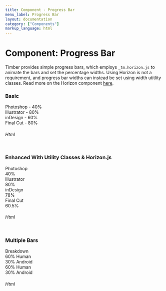 ```yaml
---
title: Component - Progress Bar
menu_label: Progress Bar
layout: documentation
category: ["Components"]
markup_language: html
---
```


<div class="section-block">
  <div class="row pt-40 pt-md-40">
    <!-- Content Inner -->
    <div class="col w-9/12 w-md-full order-2 content-inner">
      <h1 class="font-light">Component: Progress Bar</h1>
      <p>Timber provides simple progress bars, which employs <code class="color-indigo font-bold">_tm.horizon.js</code> to animate the bars and set the percentage widths. Using Horizon is not a requirement, and progress bar widths can instead be set using width utitlity classes. Read more on the Horizon component <a href="../components/component-animation.html">here</a>.</p>
      <!-- Demo Block -->
      <div class="demo-block mt-80">
        <h3 class="font-light">Basic</h3>
        <div class="p-30 rounded bg-grey-ultralight">
          <div class="progress-bar-group">
            <span class="progress-bar-label">Photoshop - 40%</span>
            <div class="progress-bar rounded bg-grey-lightest">
              <div class="progress-bar-inner color-white" style="width:40%;"></div>
            </div>
            <span class="progress-bar-label">Illustrator - 80%</span>
            <div class="progress-bar rounded bg-grey-lightest">
              <div class="progress-bar-inner color-white" style="width:80%;"></div>
            </div>
            <span class="progress-bar-label">inDesign - 60%</span>
            <div class="progress-bar rounded bg-grey-lightest">
              <div class="progress-bar-inner color-white" style="width:60%;"></div>
            </div>
            <span class="progress-bar-label">Final Cut - 80%</span>
            <div class="progress-bar rounded bg-grey-lightest">
              <div class="progress-bar-inner color-white" style="width:80%;"></div>
            </div>
          </div>
        </div>
      </div>
      <!-- Demo Block End -->
      <!-- code -->
      <h6 class="uppercase">Html</h6>
      <div class="rounded p-20 overflow-y-scroll mb-0 bg-gradient-grey-ultralight border-l border-4 border-solid border-indigo">
        <pre class="m-0 language-html"><code class="inline-block scrolling-touch"><!--<div class="p-30 rounded bg-grey-ultralight">
	<div class="progress-bar-group">
		<span class="progress-bar-label">Photoshop - 40%</span>
		<div class="progress-bar rounded bg-grey-lightest">
			<div class="progress-bar-inner color-white" style="width:40%;"></div>
		</div>
		<span class="progress-bar-label">Illustrator - 80%</span>
		<div class="progress-bar rounded bg-grey-lightest">
			<div class="progress-bar-inner color-white" style="width:80%;"></div>
		</div>
		<span class="progress-bar-label">inDesign - 60%</span>
		<div class="progress-bar rounded bg-grey-lightest">
			<div class="progress-bar-inner color-white" style="width:60%;"></div>
		</div>
		<span class="progress-bar-label">Final Cut - 80%</span>
		<div class="progress-bar rounded bg-grey-lightest">
			<div class="progress-bar-inner color-white" style="width:80%;"></div>
		</div>
	</div>
</div>
--></code></pre>
      </div>
      <!-- code -->
      <!-- Demo Block -->
      <div class="demo-block mt-80">
        <h3 class="font-light">Enhanced With Utility Classes &amp; Horizon.js</h3>
        <div class="p-30 rounded bg-grey-ultralight">
          <div class="progress-bar-group mb-0">
            <span class="progress-bar-label">Photoshop</span>
            <div class="progress-bar rounded bg-grey-lightest">
              <div class="progress-bar-inner horizon bg-pink color-white" data-animate-in="width:40%;duration:1000ms;easing:easeIn;"> 40% </div>
            </div>
            <span class="progress-bar-label">Illustrator</span>
            <div class="progress-bar rounded-full bg-grey-lightest">
              <div class="progress-bar-inner horizon bg-gradient-purple-haze color-white" data-animate-in="width:80%;duration:1000ms;easing:easeIn;"> 80% </div>
            </div>
            <span class="progress-bar-label">inDesign</span>
            <div class="progress-bar h-auto rounded bg-grey-darkest">
              <div class="progress-bar-inner py-5 px-20 horizon border-4 border-teal bg-transparent text-large color-teal font-bold" data-animate-in="width:78%;duration:1000ms;easing:easeIn;">
                <span class="horizon" data-animate-in="preset:slideInUpShort;duration:500ms;delay:1000ms;">78%</span>
              </div>
            </div>
            <span class="progress-bar-label">Final Cut</span>
            <div class="progress-bar h-auto rounded-full bg-grey-lightest">
              <div class="progress-bar-inner py-5 px-20 horizon justify-center bg-green text-large font-light color-white" data-animate-in="width:60.5%;duration:1000ms;easing:easeIn;">
                <span class="horizon" data-animate-in="preset:scaleOut;duration:500ms;delay:1000ms;">60.5%</span>
              </div>
            </div>
          </div>
        </div>
      </div>
      <!-- Demo Block End -->
      <!-- code -->
      <h6 class="uppercase">Html</h6>
      <div class="rounded p-20 overflow-y-scroll mb-0 bg-gradient-grey-ultralight border-l border-4 border-solid border-indigo">
        <pre class="m-0 language-html"><code class="inline-block scrolling-touch"><!--<div class="p-30 rounded bg-grey-ultralight">
	<div class="progress-bar-group mb-0">
		<span class="progress-bar-label">Photoshop</span>
		<div class="progress-bar rounded bg-grey-lightest">
			<div class="progress-bar-inner horizon bg-pink color-white"
				data-animate-in="width:40%;duration:1000ms;easing:easeIn;">
				40%
			</div>
		</div>
		<span class="progress-bar-label">Illustrator</span>
		<div class="progress-bar rounded-full bg-grey-lightest">
			<div class="progress-bar-inner horizon bg-gradient-purple-haze color-white"
				data-animate-in="width:80%;duration:1000ms;easing:easeIn;">
				80%
			</div>
		</div>
		<span class="progress-bar-label">inDesign</span>
		<div class="progress-bar h-auto rounded bg-grey-darkest">
			<div class="progress-bar-inner py-5 px-20 horizon border-4 border-teal bg-transparent text-large color-teal font-bold"
				data-animate-in="width:78%;duration:1000ms;easing:easeIn;">
				<span class="horizon" data-animate-in="preset:slideInUpShort;duration:500ms;delay:1000ms;">78%</span>
			</div>
		</div>
		<span class="progress-bar-label">Final Cut</span>
		<div class="progress-bar h-auto rounded-full bg-grey-lightest">
			<div class="progress-bar-inner py-5 px-20 horizon justify-center bg-green text-large font-light color-white"
				data-animate-in="width:60.5%;duration:1000ms;easing:easeIn;">
				<span class="horizon" data-animate-in="preset:scaleOut;duration:500ms;delay:1000ms;">60.5%</span>
			</div>
		</div>
	</div>
</div>
--></code></pre>
      </div>
      <!-- code -->
      <!-- Demo Block -->
      <div class="demo-block mt-80">
        <h3 class="font-light">Multiple Bars</h3>
        <div class="p-30 rounded bg-grey-ultralight">
          <div class="progress-bar-group hide-md">
            <div>
              <span class="progress-bar-label text-large">Breakdown</span>
            </div>
            <div class="progress-bar h-auto rounded bg-white hidden-md">
              <div class="progress-bar-inner py-20 bg-pink color-white horizon" data-animate-in="width:60%;duration:1000ms;easing:easeIn;">
                <span class="absolute horizon" data-animate-in="preset:slideInRightShort;duration:500ms;delay:800ms;">60% Human</span>
              </div>
              <div class="progress-bar-inner py-20 bg-teal color-white horizon" data-animate-in="width:30%;duration:1000ms;easing:easeIn;">
                <span class="absolute horizon" data-animate-in="preset:slideInRightShort;duration:500ms;delay:800ms;">30% Android</span>
              </div>
            </div>
          </div>
          <div class="progress-bar-group hidden block-md">
            <div class="progress-bar h-auto rounded bg-white">
              <div class="progress-bar-inner py-20 bg-pink color-white horizon" data-animate-in="width:60%;duration:1000ms;easing:easeIn;">
                <span class="absolute horizon" data-animate-in="preset:slideInRightShort;duration:500ms;delay:800ms;">60% Human</span>
              </div>
            </div>
            <div class="progress-bar h-auto rounded bg-white">
              <div class="progress-bar-inner py-20 bg-teal color-white horizon" data-animate-in="width:30%;duration:1000ms;easing:easeIn;">
                <span class="absolute horizon" data-animate-in="preset:slideInRightShort;duration:500ms;delay:800ms;">30% Android</span>
              </div>
            </div>
          </div>
        </div>
      </div>
      <!-- Demo Block End -->
      <!-- code -->
      <h6 class="uppercase">Html</h6>
      <div class="rounded p-20 overflow-y-scroll mb-0 bg-gradient-grey-ultralight border-l border-4 border-solid border-indigo">
        <pre class="m-0 language-html"><code class="inline-block scrolling-touch"><!--<div class="p-30 rounded bg-grey-ultralight">
	<div class="progress-bar-group hide-md">
		<div>
			<span class="progress-bar-label text-large">Breakdown</span>
		</div>
		<div class="progress-bar h-auto rounded bg-white hidden-md">
			<div class="progress-bar-inner py-20 bg-pink color-white horizon" data-animate-in="width:60%;duration:1000ms;easing:easeIn;">
				<span class="absolute horizon" data-animate-in="preset:slideInRightShort;duration:500ms;delay:800ms;">60% Human</span>
			</div>
			<div class="progress-bar-inner py-20 bg-teal color-white horizon" data-animate-in="width:30%;duration:1000ms;easing:easeIn;">
				<span class="absolute horizon" data-animate-in="preset:slideInRightShort;duration:500ms;delay:800ms;">30% Android</span>
			</div>
		</div>
	</div>
	<div class="progress-bar-group hidden block-md">
		<div class="progress-bar h-auto rounded bg-white">
			<div class="progress-bar-inner py-20 bg-pink color-white horizon" data-animate-in="width:60%;duration:1000ms;easing:easeIn;">
				<span class="absolute horizon" data-animate-in="preset:slideInRightShort;duration:500ms;delay:800ms;">60% Human</span>
			</div>
		</div>
		<div class="progress-bar h-auto rounded bg-white">
			<div class="progress-bar-inner py-20 bg-teal color-white horizon" data-animate-in="width:30%;duration:1000ms;easing:easeIn;">
				<span class="absolute horizon" data-animate-in="preset:slideInRightShort;duration:500ms;delay:800ms;">30% Android</span>
			</div>
		</div>
	</div>
</div>
--></code></pre>
      </div>
      <!-- code -->
    </div>
    <!-- Content Inner End -->
  </div>
</div>
